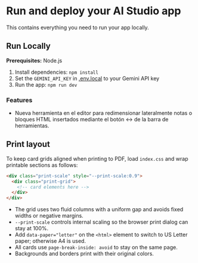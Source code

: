 # Run and deploy your AI Studio app

This contains everything you need to run your app locally.

## Run Locally

**Prerequisites:**  Node.js


1. Install dependencies:
   `npm install`
2. Set the `GEMINI_API_KEY` in [.env.local](.env.local) to your Gemini API key
3. Run the app:
   `npm run dev`

### Features

- Nueva herramienta en el editor para redimensionar lateralmente notas o bloques HTML insertados mediante el botón ↔️ de la barra de herramientas.

## Print layout

To keep card grids aligned when printing to PDF, load `index.css` and wrap printable sections as follows:

```html
<div class="print-scale" style="--print-scale:0.9">
  <div class="print-grid">
    <!-- card elements here -->
  </div>
</div>
```

- The grid uses two fluid columns with a uniform gap and avoids fixed widths or negative margins.
- `--print-scale` controls internal scaling so the browser print dialog can stay at 100%.
- Add `data-paper="letter"` on the `<html>` element to switch to US Letter paper; otherwise A4 is used.
- All cards use `page-break-inside: avoid` to stay on the same page.
- Backgrounds and borders print with their original colors.

